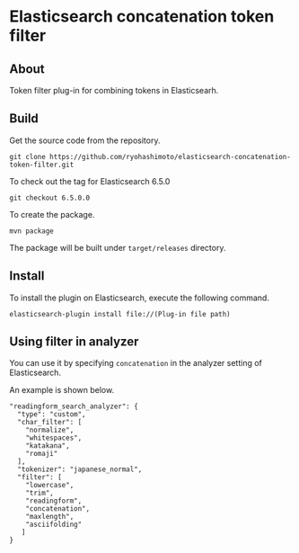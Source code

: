 # Elasticsearch concatenation token filter

## About

Token filter plug-in for combining tokens in Elasticsearh.

## Build

Get the source code from the repository.

```
git clone https://github.com/ryohashimoto/elasticsearch-concatenation-token-filter.git
```

To check out the tag for Elasticsearch 6.5.0

```
git checkout 6.5.0.0
```

To create the package.

```
mvn package
```

The package will be built under `target/releases` directory.

## Install

To install the plugin on Elasticsearch, execute the following command.

```
elasticsearch-plugin install file://(Plug-in file path)
```

## Using filter in analyzer

You can use it by specifying `concatenation` in the analyzer setting of Elasticsearch.

An example is shown below.

```
"readingform_search_analyzer": {
  "type": "custom",
  "char_filter": [
    "normalize",
    "whitespaces",
    "katakana",
    "romaji"
  ],
  "tokenizer": "japanese_normal",
  "filter": [
    "lowercase",
    "trim",
    "readingform",
    "concatenation",
    "maxlength",
    "asciifolding"
   ]
}
```
